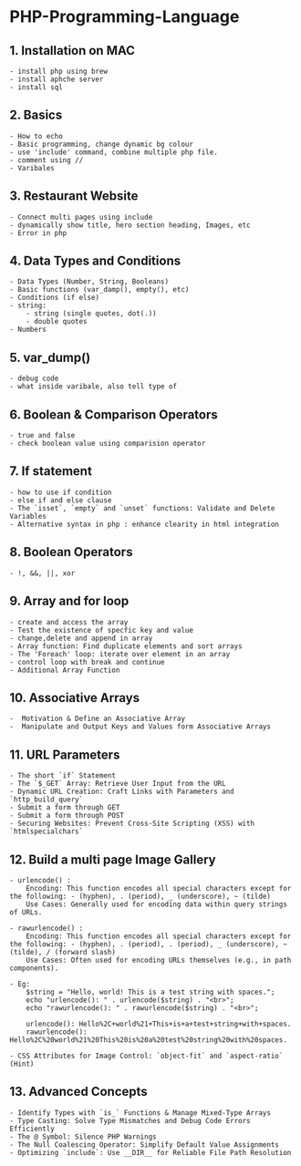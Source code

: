 # PHP-Programming-Language

## 1. Installation on MAC
    - install php using brew 
    - install aphche server
    - install sql

## 2. Basics
    - How to echo
    - Basic programming, change dynamic bg colour
    - use 'include' command, combine multiple php file.
    - comment using //
    - Varibales

 ## 3. Restaurant Website
    - Connect multi pages using include
    - dynamically show title, hero section heading, Images, etc
    - Error in php

 ## 4. Data Types and Conditions
    - Data Types (Number, String, Booleans)
    - Basic functions (var_damp(), empty(), etc)
    - Conditions (if else)
    - string:
        - string (single quotes, dot(.))
        - double quotes
    - Numbers

## 5. var_dump()
    - debug code
    - what inside varibale, also tell type of

## 6. Boolean & Comparison Operators
    - true and false
    - check boolean value using comparision operator

## 7. If statement
    - how to use if condition
    - else if and else clause
    - The `isset`, `empty` and `unset` functions: Validate and Delete Variables
    - Alternative syntax in php : enhance clearity in html integration

## 8. Boolean Operators
    - !, &&, ||, xor

## 9. Array and for loop
    - create and access the array
    - Test the existence of specfic key and value
    - change,delete and append in array
    - Array function: Find duplicate elements and sort arrays
    - The 'Foreach' loop: iterate over element in an array
    - control loop with break and continue
    - Additional Array Function
    
## 10. Associative Arrays
    -  Motivation & Define an Associative Array
    -  Manipulate and Output Keys and Values form Associative Arrays

## 11. URL Parameters
    - The short `if` Statement
    - The `$_GET` Array: Retrieve User Input from the URL
    - Dynamic URL Creation: Craft Links with Parameters and `http_build_query`
    - Submit a form through GET
    - Submit a form through POST
    - Securing Websites: Prevent Cross-Site Scripting (XSS) with `htmlspecialchars`

## 12. Build a multi page Image Gallery
    - urlencode() : 
        Encoding: This function encodes all special characters except for the following: - (hyphen), . (period), _ (underscore), ~ (tilde)
        Use Cases: Generally used for encoding data within query strings of URLs.

    - rawurlencode() : 
        Encoding: This function encodes all special characters except for the following: - (hyphen), . (period), . (period), _ (underscore), ~ (tilde), / (forward slash)
        Use Cases: Often used for encoding URLs themselves (e.g., in path components).

    - Eg:
        $string = "Hello, world! This is a test string with spaces.";
        echo "urlencode(): " . urlencode($string) . "<br>";
        echo "rawurlencode(): " . rawurlencode($string) . "<br>";

        urlencode(): Hello%2C+world%21+This+is+a+test+string+with+spaces.
        rawurlencode(): Hello%2C%20world%21%20This%20is%20a%20test%20string%20with%20spaces.

    - CSS Attributes for Image Control: `object-fit` and `aspect-ratio` (Hint)

## 13. Advanced Concepts
    - Identify Types with `is_` Functions & Manage Mixed-Type Arrays
    - Type Casting: Solve Type Mismatches and Debug Code Errors Efficiently
    - The @ Symbol: Silence PHP Warnings
    - The Null Coalescing Operator: Simplify Default Value Assignments
    - Optimizing `include`: Use __DIR__ for Reliable File Path Resolution